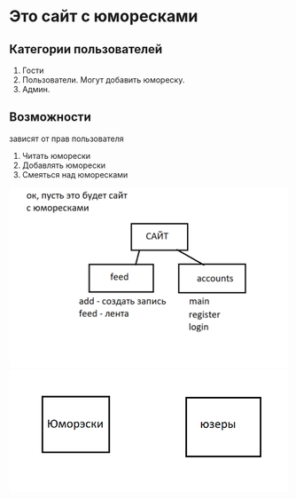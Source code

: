 # Это сайт с юморесками
## Категории пользователей
1. Гости
2. Пользователи. Могут добавить юмореску.
4. Админ.
## Возможности
зависят от прав пользователя
1. Читать юморески
2. Добавлять юморески
4. Смеяться над юморесками

![схема сайта](./%D1%81%D1%85%D0%B5%D0%BC%D0%B0%20%D1%81%D0%B0%D0%B9%D1%82%D0%B0.png)
![схема БД](./%D0%A1%D1%85%D0%B5%D0%BC%D0%B0%20%D0%91%D0%94.png)